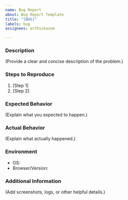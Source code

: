 ```yaml
---
name: Bug Report
about: Bug Report Template
title: "[BUG]"
labels: bug
assignees: arthishaxom

---
```


### Description  
(Provide a clear and concise description of the problem.)  

### Steps to Reproduce  
1. [Step 1]  
2. [Step 2]  

### Expected Behavior  
(Explain what you expected to happen.)  

### Actual Behavior  
(Explain what actually happened.)  

### Environment  
- OS:  
- Browser/Version:  

### Additional Information  
(Add screenshots, logs, or other helpful details.)
